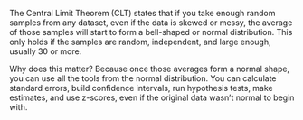 The Central Limit Theorem (CLT) states that if you take enough random samples from any dataset, even if the data is skewed or messy, the average of those samples will start to form a bell-shaped or normal distribution. This only holds if the samples are random, independent, and large enough, usually 30 or more.

Why does this matter? Because once those averages form a normal shape, you can use all the tools from the normal distribution. You can calculate standard errors, build confidence intervals, run hypothesis tests, make estimates, and use z-scores, even if the original data wasn’t normal to begin with.